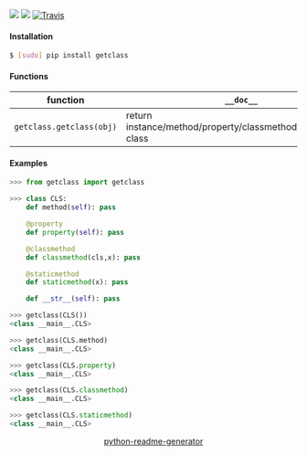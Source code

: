 <!--
https://pypi.org/project/readme-generator/
https://pypi.org/project/python-readme-generator/
-->

[![](https://img.shields.io/pypi/pyversions/getclass.svg?longCache=True)](https://pypi.org/project/getclass/)
[![](https://img.shields.io/pypi/v/getclass.svg?maxAge=3600)](https://pypi.org/project/getclass/)
[![Travis](https://api.travis-ci.org/looking-for-a-job/getclass.py.svg?branch=master)](https://travis-ci.org/looking-for-a-job/getclass.py/)

#### Installation
```bash
$ [sudo] pip install getclass
```

#### Functions
function|`__doc__`
-|-
`getclass.getclass(obj)` |return instance/method/property/classmethod/staticmethod class

#### Examples
```python
>>> from getclass import getclass

>>> class CLS:
    def method(self): pass

    @property
    def property(self): pass

    @classmethod
    def classmethod(cls,x): pass

    @staticmethod
    def staticmethod(x): pass

    def __str__(self): pass

>>> getclass(CLS())
<class __main__.CLS>

>>> getclass(CLS.method)
<class __main__.CLS>

>>> getclass(CLS.property)
<class __main__.CLS>

>>> getclass(CLS.classmethod)
<class __main__.CLS>

>>> getclass(CLS.staticmethod)
<class __main__.CLS>
```

<p align="center">
    <a href="https://pypi.org/project/python-readme-generator/">python-readme-generator</a>
</p>